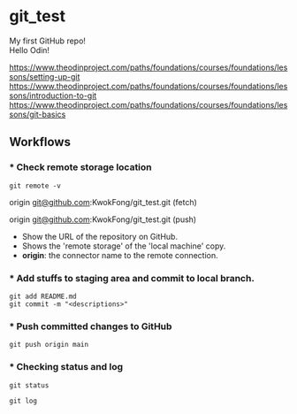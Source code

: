 # git_test
My first GitHub repo!  
Hello Odin!

https://www.theodinproject.com/paths/foundations/courses/foundations/lessons/setting-up-git
https://www.theodinproject.com/paths/foundations/courses/foundations/lessons/introduction-to-git
https://www.theodinproject.com/paths/foundations/courses/foundations/lessons/git-basics

## Workflows
### * Check remote storage location 
`git remote -v`

origin	git@github.com:KwokFong/git_test.git (fetch)

origin	git@github.com:KwokFong/git_test.git (push)

- Show the URL of the repository on GitHub.
- Shows the 'remote storage' of the 'local machine' copy.
- __origin__: the connector name to the remote connection.

### * Add stuffs to staging area and commit to local branch.
`git add README.md`   
`git commit -m "<descriptions>"`

### * Push committed changes to GitHub
`git push origin main`


### * Checking status and log
`git status`

`git log`